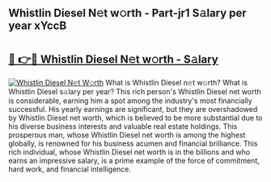 ## Whistlin Diesel N𝚎t w𝚘rth - Part-jr1 S𝚊lary per year xYccB

# <h2><a href="http://gc0gc4.nevu.top/?p=Whistlin+Diesel">🔗 👉🔴 Whistlin Diesel N𝚎t w𝚘rth - S𝚊lary</a></h2>

[![Whistlin Diesel N𝚎t W𝚘rth](https://i.imgur.com/Oavwk0R.jpeg)](http://gc0gc4.nevu.top/?p=Whistlin+Diesel)
What is Whistlin Diesel n𝚎t w𝚘rth? What is Whistlin Diesel s𝚊lary per year?
This rich person's Whistlin Diesel net worth is considerable, earning him a spot among the industry's most financially successful. His yearly earnings are significant, but they are overshadowed by Whistlin Diesel net worth, which is believed to be more substantial due to his diverse business interests and valuable real estate holdings. This prosperous man, whose Whistlin Diesel net worth is among the highest globally, is renowned for his business acumen and financial brilliance. This rich individual, whose Whistlin Diesel net worth is in the billions and who earns an impressive salary, is a prime example of the force of commitment, hard work, and financial intelligence.
